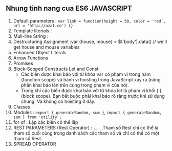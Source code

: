 ## Nhung tinh nang cua ES6 JAVASCRIPT

1. Default parameters : `var link = function(height = 50, color = 'red', url = 'http://azat.co') {}`
2. Template literials : 
3. Muli-line String : 
4. Destructuring Assignment :var {house, mouse} = $('body').data() // we'll get house and mouse variables
5. Enhanced Object Literals
6. Arrow Functions
7. Promises
8. Block-Scoped Constructs Let and Const: 
    + Các biến được khai báo với từ khóa var có phạm vi trong hàm (function scope) và hành vi hoisting trong JavaScript xảy ra (nâng phần khai báo lên trên cùng trong phạm vi của nó).
    + Trong khi các biến được khai báo với từ khóa let là phạm vi khối { } (block scope). Bạn bắt buộc phải khai báo rõ ràng trước khi sử dụng chúng. Và không có hoisting ở đây.  
9. Classes
10. Modules : `export { generateRandom, sum }`, `import { generateRandom, sum } from 'utility';`
11. for of : Lặp các biến có thể lặp
12. REST PARAMETERS (Rest Operator) : `...` ,Tham số Rest chỉ có thể là tham số cuối cùng trong danh sách các tham số và chỉ có thể có một tham số Rest.
13. SPREAD OPERATOR

